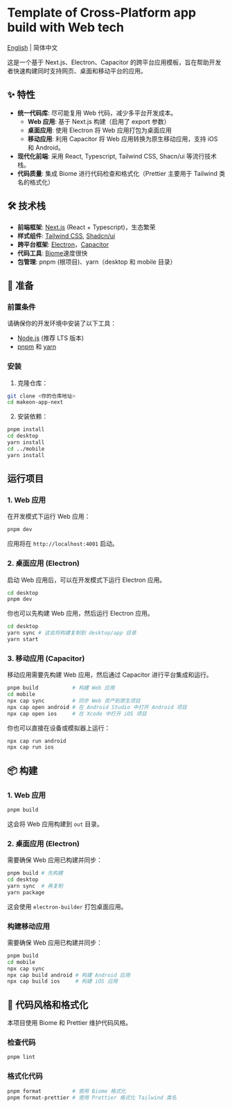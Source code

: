 # Template of Cross-Platform app build with Web tech

[English](README.md) | 简体中文

这是一个基于 Next.js、Electron、Capacitor 的跨平台应用模板，旨在帮助开发者快速构建同时支持网页、桌面和移动平台的应用。

## ✨ 特性

- **统一代码库**: 尽可能复用 Web 代码，减少多平台开发成本。
  - **Web 应用**: 基于 Next.js 构建（启用了 export 参数）
  - **桌面应用**: 使用 Electron 将 Web 应用打包为桌面应用
  - **移动应用**: 利用 Capacitor 将 Web 应用转换为原生移动应用，支持 iOS 和 Android。
- **现代化前端**: 采用 React, Typescript, Tailwind CSS, Shacn/ui 等流行技术栈。
- **代码质量**: 集成 Biome 进行代码检查和格式化（Prettier 主要用于 Tailwind 类名的格式化）

## 🛠️ 技术栈

- **前端框架**: [Next.js](https://nextjs.org/) (React + Typescript)，生态繁荣
- **样式组件**: [Tailwind CSS](https://tailwindcss.com/), [Shadcn/ui](https://ui.shadcn.com/)
- **跨平台框架**: [Electron](https://www.electronjs.org/)，[Capacitor](https://capacitorjs.com/)
- **代码工具**: [Biome](https://biomejs.dev/)速度很快
- **包管理**: pnpm (根项目)、yarn（desktop 和 mobile 目录）

## 🚀 准备

### 前置条件

请确保你的开发环境中安装了以下工具：

- [Node.js](https://nodejs.org/en/) (推荐 LTS 版本)
- [pnpm](https://pnpm.io/installation) 和 [yarn](https://yarnpkg.com/getting-started/install)

### 安装

1. 克隆仓库：

```bash
git clone <你的仓库地址>
cd makeon-app-next
```

2. 安装依赖：

```bash
pnpm install
cd desktop
yarn install
cd ../mobile
yarn install
```

## 运行项目

### 1. Web 应用

在开发模式下运行 Web 应用：

```bash
pnpm dev
```

应用将在 `http://localhost:4001` 启动。

### 2. 桌面应用 (Electron)

启动 Web 应用后，可以在开发模式下运行 Electron 应用。

```bash
cd desktop
pnpm dev
```

你也可以先构建 Web 应用，然后运行 Electron 应用。

```bash
cd desktop
yarn sync # 这会将构建复制到 desktop/app 目录
yarn start
```

### 3. 移动应用 (Capacitor)

移动应用需要先构建 Web 应用，然后通过 Capacitor 进行平台集成和运行。

```bash
pnpm build           # 构建 Web 应用
cd mobile
npx cap sync         # 同步 Web 资产到原生项目
npx cap open android # 在 Android Studio 中打开 Android 项目
npx cap open ios     # 在 Xcode 中打开 iOS 项目
```

你也可以直接在设备或模拟器上运行：

```bash
npx cap run android
npx cap run ios
```

## 📦 构建

### 1. Web 应用

```bash
pnpm build
```

这会将 Web 应用构建到 `out` 目录。

### 2. 桌面应用 (Electron)

需要确保 Web 应用已构建并同步：

```bash
pnpm build # 先构建
cd desktop
yarn sync  # 再复制
yarn package
```

这会使用 `electron-builder` 打包桌面应用。

### 构建移动应用

需要确保 Web 应用已构建并同步：

```bash
pnpm build
cd mobile
npx cap sync
npx cap build android # 构建 Android 应用
npx cap build ios     # 构建 iOS 应用
```

## 🧹 代码风格和格式化

本项目使用 Biome 和 Prettier 维护代码风格。

### 检查代码

```bash
pnpm lint
```

### 格式化代码

```bash
pnpm format          # 使用 Biome 格式化
pnpm format-prettier # 使用 Prettier 格式化 Tailwind 类名
```
